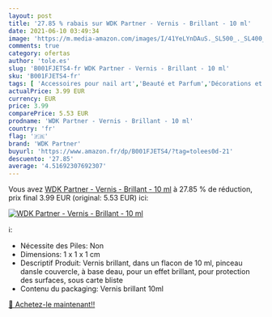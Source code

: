 ```yaml
---
layout: post
title: '27.85 % rabais sur WDK Partner - Vernis - Brillant - 10 ml'
date: 2021-06-10 03:49:34
image: 'https://m.media-amazon.com/images/I/41YeLYnDAuS._SL500_._SL400_.jpg'
comments: true
category: ofertas
author: 'tole.es'
slug: 'B001FJETS4-fr WDK Partner - Vernis - Brillant - 10 ml'
sku: 'B001FJETS4-fr'
tags: [ 'Accessoires pour nail art','Beauté et Parfum','Décorations et accessoires pour les ongles','Fimo pour ongles','Vernis à ongles et manucure','wdk partner', ]
actualPrice: 3.99 EUR
currency: EUR
price: 3.99
comparePrice: 5.53 EUR
prodname: 'WDK Partner - Vernis - Brillant - 10 ml'
country: 'fr'
flag: '🇫🇷'
brand: 'WDK Partner'
buyurl: 'https://www.amazon.fr/dp/B001FJETS4/?tag=tolees0d-21'
descuento: '27.85'
average: '4.51692307692307'
---
```


Vous avez [WDK Partner - Vernis - Brillant - 10 ml](https://www.amazon.fr/dp/B001FJETS4/?tag=tolees0d-21)  à  27.85 % de réduction, prix final  3.99 EUR (original: 5.53 EUR) ici:

[![WDK Partner - Vernis - Brillant - 10 ml](https://m.media-amazon.com/images/I/41YeLYnDAuS._SL500_._SL400_.jpg)](https://www.amazon.fr/dp/B001FJETS4/?tag=tolees0d-21)

ℹ️:

- Nécessite des Piles: Non
- Dimensions: 1 x 1 x 1 cm
- Descriptif Produit: Vernis brillant, dans un flacon de 10 ml, pinceau dansle couvercle, à base deau, pour un effet brillant, pour protection des surfaces, sous carte bliste
- Contenu du packaging: Vernis brillant 10ml

[🛒 Achetez-le maintenant!!](https://www.amazon.fr/dp/B001FJETS4/?tag=tolees0d-21)
